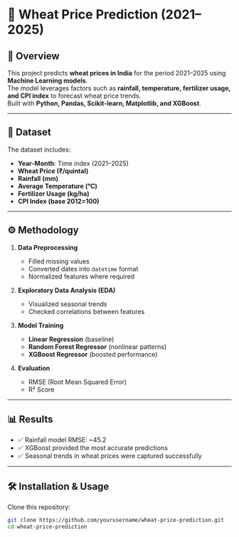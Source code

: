 # 🌾 Wheat Price Prediction (2021–2025)

## 📌 Overview
This project predicts **wheat prices in India** for the period 2021–2025 using **Machine Learning models**.  
The model leverages factors such as **rainfall, temperature, fertilizer usage, and CPI index** to forecast wheat price trends.  
Built with **Python, Pandas, Scikit-learn, Matplotlib, and XGBoost**.

---

## 📂 Dataset
The dataset includes:
- **Year-Month**: Time index (2021–2025)
- **Wheat Price (₹/quintal)**
- **Rainfall (mm)**
- **Average Temperature (°C)**
- **Fertilizer Usage (kg/ha)**
- **CPI Index (base 2012=100)**

---

## ⚙️ Methodology
1. **Data Preprocessing**  
   - Filled missing values  
   - Converted dates into `datetime` format  
   - Normalized features where required  

2. **Exploratory Data Analysis (EDA)**  
   - Visualized seasonal trends  
   - Checked correlations between features  

3. **Model Training**  
   - **Linear Regression** (baseline)  
   - **Random Forest Regressor** (nonlinear patterns)  
   - **XGBoost Regressor** (boosted performance)  

4. **Evaluation**  
   - RMSE (Root Mean Squared Error)  
   - R² Score  

---

## 📊 Results
- ✅ Rainfall model RMSE: ~45.2  
- ✅ XGBoost provided the most accurate predictions  
- ✅ Seasonal trends in wheat prices were captured successfully  

---

## 🛠️ Installation & Usage
Clone this repository:
```bash
git clone https://github.com/yourusername/wheat-price-prediction.git
cd wheat-price-prediction
